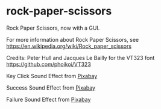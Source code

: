 # rock-paper-scissors
Rock Paper Scissors, now with a GUI.

For more information about Rock Paper Scissors, see
https://en.wikipedia.org/wiki/Rock_paper_scissors


Credits:
Peter Hull and Jacques Le Bailly for the VT323 font
https://github.com/phoikoi/VT323

Key Click Sound Effect from <a href="https://pixabay.com/sound-effects/?utm_source=link-attribution&amp;utm_medium=referral&amp;utm_campaign=music&amp;utm_content=101812">Pixabay</a>

Success Sound Effect from <a href="https://pixabay.com/?utm_source=link-attribution&amp;utm_medium=referral&amp;utm_campaign=music&amp;utm_content=6297">Pixabay</a>

Failure Sound Effect from <a href="https://pixabay.com/sound-effects/?utm_source=link-attribution&amp;utm_medium=referral&amp;utm_campaign=music&amp;utm_content=7184">Pixabay</a>